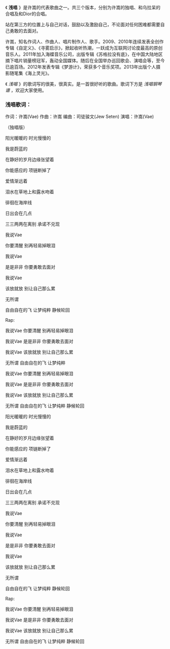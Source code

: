 

《 **浅唱** 》是许嵩的代表歌曲之一。共三个版本，分别为许嵩的独唱、和乌拉呆的合唱及和Dior的合唱。

站在第三方的位置上与自己对话，鼓励以及激励自己，不论面对任何困难都需要自己勇敢的去面对。

许嵩，知名作词人、作曲人、唱片制作人、歌手。2009、2010年连续发表全创作专辑《自定义》、《寻雾启示》，掀起收听热潮，一跃成为互联网讨论度最高的原创音乐人。2011年加入海蝶音乐公司，出版专辑《苏格拉没有底》，在中国大陆地区摘下唱片销量榜冠军，轰动全国媒体。随后在全国举办巡回歌会、演唱会等，至今已逾百场。2012年发表专辑《梦游计》，荣获多个音乐奖项。2013年出版个人摄影随笔集《海上灵光》。

《 _浅唱_ 》的歌词写的很美，很真实。是一首很好听的歌曲。歌词下方是 _浅唱钢琴谱_ ，欢迎大家使用。

### 浅唱歌词：

作词：许嵩(Vae) 作曲：许嵩 编曲：司徒骏文(Jew Seten) 演唱：许嵩(Vae)

（独唱版）

阳光暖暖的 时光慢慢的

我是蔚蓝的

在静好的岁月边缘张望着

你能感应的 项链断掉了

爱情渐远着

泪水在草地上和露水吻着

徘徊在海岸线

日出会在几点

三三两两在离别 承诺不兑现

我说Vae

你要清醒 别再轻易掉眼泪

我说Vae

是是非非 你要勇敢去面对

我说Vae

该放就放 别让自己那么累

无所谓

自由自在的飞 让梦纯粹 静候轮回

Rap:

我说Vae 你要清醒 别再轻易掉眼泪

我说Vae 是是非非 你要勇敢去面对

我说Vae 该放就放 别让自己那么累

无所谓 自由自在的飞 让梦纯粹

我说Vae 你要清醒 别再轻易掉眼泪

我说Vae 是是非非 你要勇敢去面对

我说Vae 该放就放 别让自己那么累

无所谓 自由自在的飞 让梦纯粹 静候轮回

阳光暖暖的 时光慢慢的

我是蔚蓝的

在静好的岁月边缘张望着

你能感应的 项链断掉了

爱情渐远着

泪水在草地上和露水吻着

徘徊在海岸线

日出会在几点

三三两两在离别 承诺不兑现

我说Vae

你要清醒 别再轻易掉眼泪

我说Vae

是是非非 你要勇敢去面对

我说Vae

该放就放 别让自己那么累

无所谓

自由自在的飞 让梦纯粹 静候轮回

Rap:

我说Vae 你要清醒 别再轻易掉眼泪

我说Vae 是是非非 你要勇敢去面对

我说Vae 该放就放 别让自己那么累

无所谓 自由自在的飞 让梦纯粹 静候轮回

